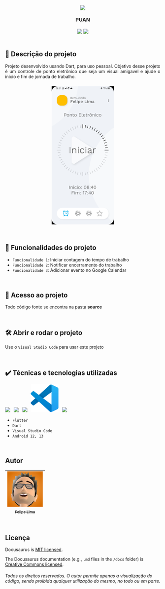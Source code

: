 <h3 align="center"> <img src="https://user-images.githubusercontent.com/20684484/212168629-795c6dd1-1205-4d20-b4b5-5c1b00ce1818.png" width="180px" align="center" ><BR><BR>PUAN<BR><BR>
<img src="https://img.shields.io/badge/STATUS-EM%20DESENVOLVIMENTO-4aadd4">
<img src="https://img.shields.io/badge/PROJECT%20VERSION-0.0.0-4aadd4">
<BR><BR>
</h3>
 
 
## 📃 Descrição do projeto

<p align="justify">
 Projeto desenvolvido usando Dart, para uso pessoal. Objetivo desse projeto é um controle de ponto eletrônico que seja um visual amigavel e ajude o inicio e fim de jornada de trabalho.
</p>

<h3 align="center">
<img src="https://github.com/felip3fl/FL_PUAN_MOBILE/blob/main/material/prototype/prototype_v2.fw.png?raw=true" width="40%" align="center">
 </h3>
  
<BR>

## :hammer: Funcionalidades do projeto

- `Funcionalidade 1`: Iniciar contagem do tempo de trabalho
- `Funcionalidade 2`: Notificar encerramento do trabalho
- `Funcionalidade 3`: Adicionar evento no Google Calendar

<BR>
  
## 📁 Acesso ao projeto

Todo código fonte se encontra na pasta **source**

<BR>
  
## 🛠️ Abrir e rodar o projeto

Use o ``Visual Studio Code`` para usar este projeto


<BR>  
  
## ✔️ Técnicas e tecnologias utilizadas
<p align="justify">
<img width="90" src="https://cdn.jsdelivr.net/gh/devicons/devicon/icons/flutter/flutter-original.svg">
&nbsp;&nbsp;<img width="90"  src="https://cdn.jsdelivr.net/gh/devicons/devicon/icons/dart/dart-original.svg">
&nbsp;&nbsp;<img width="90" src="https://cdn.jsdelivr.net/gh/devicons/devicon/icons/git/git-original.svg">
&nbsp;&nbsp;<img width="90" src="https://raw.githubusercontent.com/felip3fl/felip3fl/1a6a66b6a143aab342cf2df18f56d8c1c7e6c8fb/Material/Icon/vscode.svg">
&nbsp;&nbsp;<img width="90" src="https://cdn.jsdelivr.net/gh/devicons/devicon/icons/android/android-plain.svg">
</p>
 
- ``Flutter``
- ``Dart``
- ``Visual Studio Code``
- ``Android 12, 13``

<BR>  
  
## Autor

| [<img src="https://github.com/felip3fl/felip3fl/blob/main/Material/Nick/nick1.jpg?raw=true" width=115><br><sub>Felipe Lima</sub>](https://github.com/felip3fl) | 
| :---: 
  
<BR>
    
## Licença

Docusaurus is [MIT licensed](./LICENSE).

The Docusaurus documentation (e.g., `.md` files in the `/docs` folder) is [Creative Commons licensed](./LICENSE-docs).
<i><h6>Todos os direitos reservados. O autor permite apenas a visualização do código, sendo proibida qualquer utilização do mesmo, no todo ou em parte.</h6></i>

